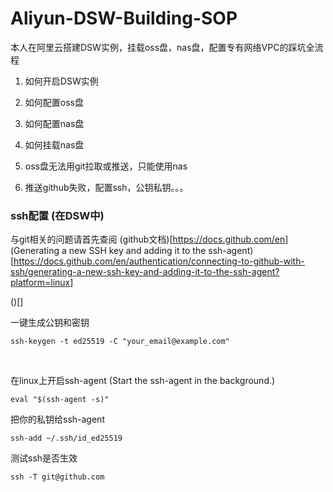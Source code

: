 # Aliyun-DSW-Building-SOP
本人在阿里云搭建DSW实例，挂载oss盘，nas盘，配置专有网络VPC的踩坑全流程



1. 如何开启DSW实例

1. 如何配置oss盘

2. 如何配置nas盘

3. 如何挂载nas盘

1. oss盘无法用git拉取或推送，只能使用nas

1. 推送github失败，配置ssh，公钥私钥。。。



### ssh配置 (在DSW中)
与git相关的问题请首先查阅 (github文档)[https://docs.github.com/en]
(Generating a new SSH key and adding it to the ssh-agent)[https://docs.github.com/en/authentication/connecting-to-github-with-ssh/generating-a-new-ssh-key-and-adding-it-to-the-ssh-agent?platform=linux]

()[]

一键生成公钥和密钥
```shell
ssh-keygen -t ed25519 -C "your_email@example.com"
```

<br>

在linux上开启ssh-agent (Start the ssh-agent in the background.)
```shell
eval "$(ssh-agent -s)"
```


把你的私钥给ssh-agent
```shell
ssh-add ~/.ssh/id_ed25519

```

测试ssh是否生效
```shell
ssh -T git@github.com
```





